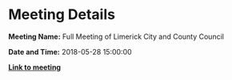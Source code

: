 # Meeting Details

**Meeting Name:** Full Meeting of Limerick City and County Council

**Date and Time:** 2018-05-28 15:00:00

**<a href="https://www.limerick.ie/council/whats-on/full-meeting-limerick-city-and-county-council-22" target="_blank">Link to meeting</a>**
